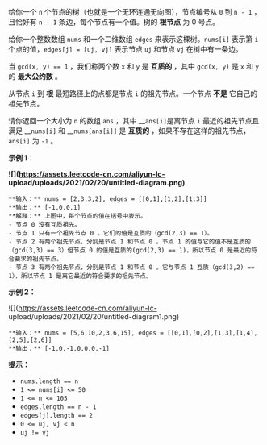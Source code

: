 给你一个 `n` 个节点的树（也就是一个无环连通无向图），节点编号从 `0` 到 `n - 1` ，且恰好有 `n - 1` 条边，每个节点有一个值。树的
**根节点** 为 0 号点。

给你一个整数数组 `nums` 和一个二维数组 `edges` 来表示这棵树。`nums[i]` 表示第 `i` 个点的值，`edges[j] = [uj,
vj]` 表示节点 `uj` 和节点 `vj` 在树中有一条边。

当 `gcd(x, y) == 1` ，我们称两个数 `x` 和 `y` 是 **互质的** ，其中 `gcd(x, y)` 是 `x` 和 `y` 的
**最大公约数** 。

从节点 `i` 到 **根** 最短路径上的点都是节点 `i` 的祖先节点。一个节点 **不是** 它自己的祖先节点。

请你返回一个大小为 `n` 的数组 `ans` ，其中 __`ans[i]`是离节点 `i` 最近的祖先节点且满足 __`nums[i]` 和
__`nums[ans[i]]` 是 **互质的** ，如果不存在这样的祖先节点，`ans[i]` 为 `-1` 。

**示例 1：**

**![](https://assets.leetcode-cn.com/aliyun-lc-
upload/uploads/2021/02/20/untitled-diagram.png)**

    
    
    **输入：** nums = [2,3,3,2], edges = [[0,1],[1,2],[1,3]]
    **输出：** [-1,0,0,1]
    **解释：** 上图中，每个节点的值在括号中表示。
    - 节点 0 没有互质祖先。
    - 节点 1 只有一个祖先节点 0 。它们的值是互质的（gcd(2,3) == 1）。
    - 节点 2 有两个祖先节点，分别是节点 1 和节点 0 。节点 1 的值与它的值不是互质的（gcd(3,3) == 3）但节点 0 的值是互质的(gcd(2,3) == 1)，所以节点 0 是最近的符合要求的祖先节点。
    - 节点 3 有两个祖先节点，分别是节点 1 和节点 0 。它与节点 1 互质（gcd(3,2) == 1），所以节点 1 是离它最近的符合要求的祖先节点。
    

**示例 2：**

![](https://assets.leetcode-cn.com/aliyun-lc-
upload/uploads/2021/02/20/untitled-diagram1.png)

    
    
    **输入：** nums = [5,6,10,2,3,6,15], edges = [[0,1],[0,2],[1,3],[1,4],[2,5],[2,6]]
    **输出：** [-1,0,-1,0,0,0,-1]
    

**提示：**

  * `nums.length == n`
  * `1 <= nums[i] <= 50`
  * `1 <= n <= 105`
  * `edges.length == n - 1`
  * `edges[j].length == 2`
  * `0 <= uj, vj < n`
  * `uj != vj`

